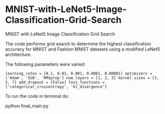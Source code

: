 # MNIST-with-LeNet5-Image-Classification-Grid-Search
MNIST with LeNet5 Image Classification Grid Search

The code performs grid search to determine the highest classification accuracy for MNIST and Fashion MNIST datasets using a modified LeNet5 architecture.

The following parameters were varied:

`learning_rates = [0.1, 0.01, 0.001, 0.0001, 0.00001]
optimizers = ['Adam', 'SGD', 'RMSprop']
num_layers = [1, 2, 3]
kernel_sizes = [3, 5, 7]
add_dropout = [False]
loss_functions = ['categorical_crossentropy', 'kl_divergence']`

To run the code in terminal do:

python final_main.py
